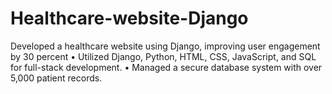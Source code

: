 # Healthcare-website-Django
   Developed a healthcare website using Django, improving user engagement by 30 percent
 • Utilized Django, Python, HTML, CSS, JavaScript, and SQL for full-stack development.
 • Managed a secure database system with over 5,000 patient records.
